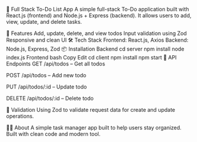 📝 Full Stack To-Do List App
A simple full-stack To-Do application built with React.js (frontend) and Node.js + Express (backend). It allows users to add, view, update, and delete tasks.

🚀 Features
Add, update, delete, and view todos
Input validation using Zod
Responsive and clean UI
🛠️ Tech Stack
Frontend: React.js, Axios
Backend: Node.js, Express, Zod
📦 Installation
Backend
cd server
npm install
node index.js
Frontend
bash
Copy
Edit
cd client
npm install
npm start
📌 API Endpoints
GET /api/todos – Get all todos

POST /api/todos – Add new todo

PUT /api/todos/:id – Update todo

DELETE /api/todos/:id – Delete todo

🧪 Validation
Using Zod to validate request data for create and update operations.

👨‍💻 About
A simple task manager app built to help users stay organized. Built with clean code and modern tool.
